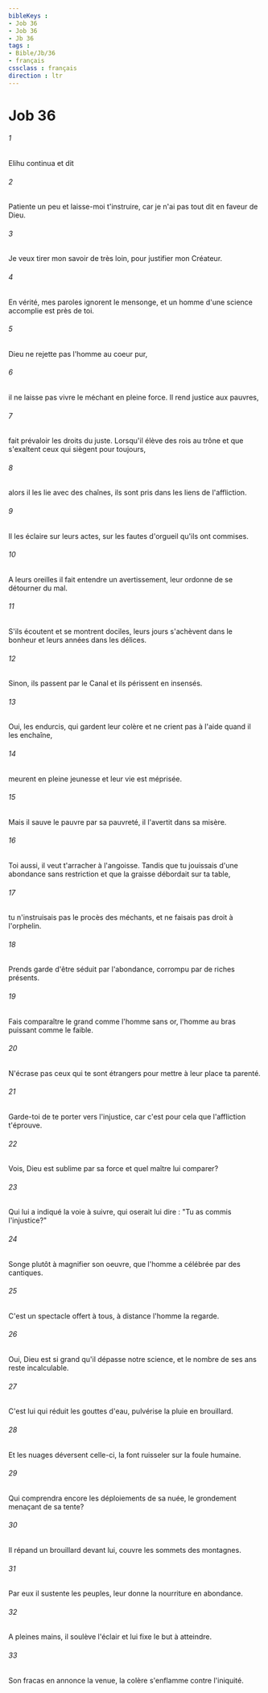 ```yaml
---
bibleKeys : 
- Job 36
- Job 36
- Jb 36
tags : 
- Bible/Jb/36
- français
cssclass : français
direction : ltr
---
```


# Job 36

###### 1
Elihu continua et dit
###### 2
Patiente un peu et laisse-moi t'instruire, car je n'ai pas tout dit en faveur de Dieu.
###### 3
Je veux tirer mon savoir de très loin, pour justifier mon Créateur.
###### 4
En vérité, mes paroles ignorent le mensonge, et un homme d'une science accomplie est près de toi.
###### 5
Dieu ne rejette pas l'homme au coeur pur,
###### 6
il ne laisse pas vivre le méchant en pleine force. Il rend justice aux pauvres,
###### 7
fait prévaloir les droits du juste. Lorsqu'il élève des rois au trône et que s'exaltent ceux qui siègent pour toujours,
###### 8
alors il les lie avec des chaînes, ils sont pris dans les liens de l'affliction.
###### 9
Il les éclaire sur leurs actes, sur les fautes d'orgueil qu'ils ont commises.
###### 10
A leurs oreilles il fait entendre un avertissement, leur ordonne de se détourner du mal.
###### 11
S'ils écoutent et se montrent dociles, leurs jours s'achèvent dans le bonheur et leurs années dans les délices.
###### 12
Sinon, ils passent par le Canal et ils périssent en insensés.
###### 13
Oui, les endurcis, qui gardent leur colère et ne crient pas à l'aide quand il les enchaîne,
###### 14
meurent en pleine jeunesse et leur vie est méprisée.
###### 15
Mais il sauve le pauvre par sa pauvreté, il l'avertit dans sa misère.
###### 16
Toi aussi, il veut t'arracher à l'angoisse. Tandis que tu jouissais d'une abondance sans restriction et que la graisse débordait sur ta table,
###### 17
tu n'instruisais pas le procès des méchants, et ne faisais pas droit à l'orphelin.
###### 18
Prends garde d'être séduit par l'abondance, corrompu par de riches présents.
###### 19
Fais comparaître le grand comme l'homme sans or, l'homme au bras puissant comme le faible.
###### 20
N'écrase pas ceux qui te sont étrangers pour mettre à leur place ta parenté.
###### 21
Garde-toi de te porter vers l'injustice, car c'est pour cela que l'affliction t'éprouve.
###### 22
Vois, Dieu est sublime par sa force et quel maître lui comparer?
###### 23
Qui lui a indiqué la voie à suivre, qui oserait lui dire : "Tu as commis l'injustice?"
###### 24
Songe plutôt à magnifier son oeuvre, que l'homme a célébrée par des cantiques.
###### 25
C'est un spectacle offert à tous, à distance l'homme la regarde.
###### 26
Oui, Dieu est si grand qu'il dépasse notre science, et le nombre de ses ans reste incalculable.
###### 27
C'est lui qui réduit les gouttes d'eau, pulvérise la pluie en brouillard.
###### 28
Et les nuages déversent celle-ci, la font ruisseler sur la foule humaine.
###### 29
Qui comprendra encore les déploiements de sa nuée, le grondement menaçant de sa tente?
###### 30
Il répand un brouillard devant lui, couvre les sommets des montagnes.
###### 31
Par eux il sustente les peuples, leur donne la nourriture en abondance.
###### 32
A pleines mains, il soulève l'éclair et lui fixe le but à atteindre.
###### 33
Son fracas en annonce la venue, la colère s'enflamme contre l'iniquité.
